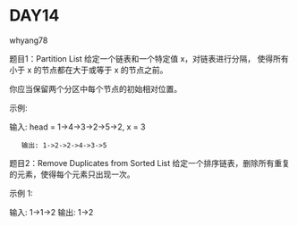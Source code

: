 ﻿# DAY14

whyang78

题目1：Partition List
  给定一个链表和一个特定值 x，对链表进行分隔，
   使得所有小于 x 的节点都在大于或等于 x 的节点之前。


   你应当保留两个分区中每个节点的初始相对位置。



  示例:

输入: head = 1->4->3->2->5->2, x = 3

       输出: 1->2->2->4->3->5



题目2：Remove Duplicates from Sorted List
给定一个排序链表，删除所有重复的元素，使得每个元素只出现一次。

示例 1:

输入: 1->1->2
输出: 1->2
    
    



